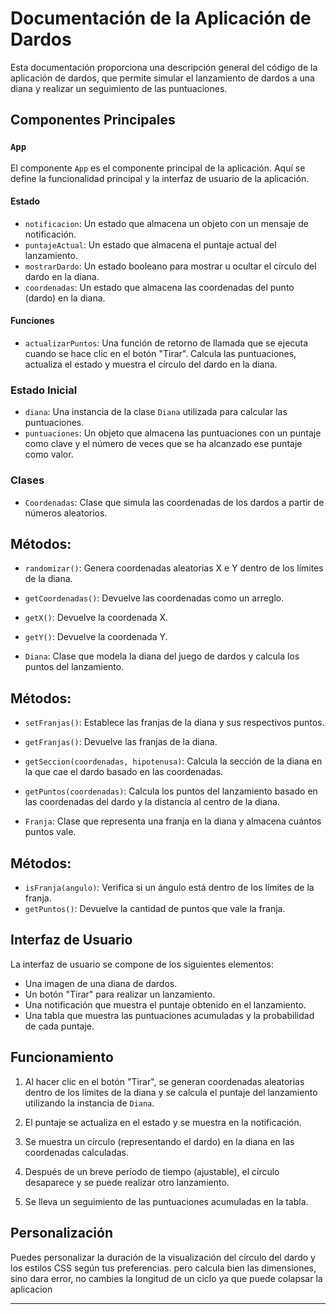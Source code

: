 # Documentación de la Aplicación de Dardos

Esta documentación proporciona una descripción general del código de la aplicación de dardos, que permite simular el lanzamiento de dardos a una diana y realizar un seguimiento de las puntuaciones.

## Componentes Principales

### `App`

El componente `App` es el componente principal de la aplicación. Aquí se define la funcionalidad principal y la interfaz de usuario de la aplicación.

#### Estado

- `notificacion`: Un estado que almacena un objeto con un mensaje de notificación.
- `puntajeActual`: Un estado que almacena el puntaje actual del lanzamiento.
- `mostrarDardo`: Un estado booleano para mostrar u ocultar el círculo del dardo en la diana.
- `coordenadas`: Un estado que almacena las coordenadas del punto (dardo) en la diana.

#### Funciones

- `actualizarPuntos`: Una función de retorno de llamada que se ejecuta cuando se hace clic en el botón "Tirar". Calcula las puntuaciones, actualiza el estado y muestra el círculo del dardo en la diana.

### Estado Inicial

- `diana`: Una instancia de la clase `Diana` utilizada para calcular las puntuaciones.
- `puntuaciones`: Un objeto que almacena las puntuaciones con un puntaje como clave y el número de veces que se ha alcanzado ese puntaje como valor.

### Clases
- `Coordenadas`: Clase que simula las coordenadas de los dardos a partir de números aleatorios.

## Métodos:
- `randomizar()`: Genera coordenadas aleatorias X e Y dentro de los límites de la diana.
- `getCoordenadas()`: Devuelve las coordenadas como un arreglo.
- `getX()`: Devuelve la coordenada X.
- `getY()`: Devuelve la coordenada Y.

- `Diana`: Clase que modela la diana del juego de dardos y calcula los puntos del lanzamiento.

## Métodos:
- `setFranjas()`: Establece las franjas de la diana y sus respectivos puntos.
- `getFranjas()`: Devuelve las franjas de la diana.
- `getSeccion(coordenadas, hipotenusa)`: Calcula la sección de la diana en la que cae el dardo basado en las coordenadas.
- `getPuntos(coordenadas)`: Calcula los puntos del lanzamiento basado en las coordenadas del dardo y la distancia al centro de la diana.

- `Franja`: Clase que representa una franja en la diana y almacena cuántos puntos vale.

## Métodos:
- `isFranja(angulo)`: Verifica si un ángulo está dentro de los límites de la franja.
- `getPuntos()`: Devuelve la cantidad de puntos que vale la franja.

## Interfaz de Usuario

La interfaz de usuario se compone de los siguientes elementos:

- Una imagen de una diana de dardos.
- Un botón "Tirar" para realizar un lanzamiento.
- Una notificación que muestra el puntaje obtenido en el lanzamiento.
- Una tabla que muestra las puntuaciones acumuladas y la probabilidad de cada puntaje.

## Funcionamiento

1. Al hacer clic en el botón "Tirar", se generan coordenadas aleatorias dentro de los límites de la diana y se calcula el puntaje del lanzamiento utilizando la instancia de `Diana`.

2. El puntaje se actualiza en el estado y se muestra en la notificación.

3. Se muestra un círculo (representando el dardo) en la diana en las coordenadas calculadas.

4. Después de un breve período de tiempo (ajustable), el círculo desaparece y se puede realizar otro lanzamiento.

5. Se lleva un seguimiento de las puntuaciones acumuladas en la tabla.

## Personalización

Puedes personalizar la duración de la visualización del círculo del dardo y los estilos CSS según tus preferencias. pero calcula bien las dimensiones, sino dara error, no cambies la longitud de un ciclo ya que puede colapsar la aplicacion

---

